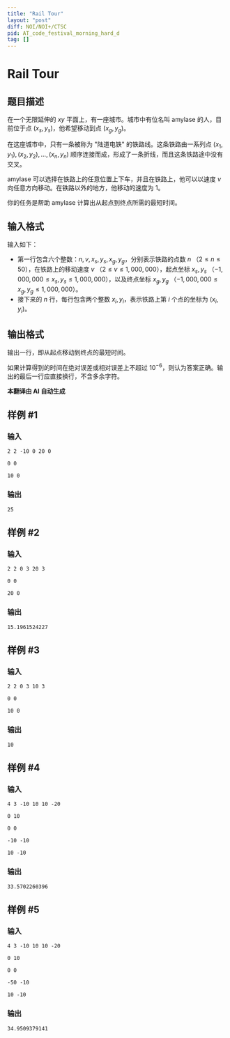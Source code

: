 ```yaml
---
title: "Rail Tour"
layout: "post"
diff: NOI/NOI+/CTSC
pid: AT_code_festival_morning_hard_d
tag: []
---
```


# Rail Tour

## 题目描述

在一个无限延伸的 $xy$ 平面上，有一座城市。城市中有位名叫 amylase 的人，目前位于点 $(x_s, y_s)$，他希望移动到点 $(x_g, y_g)$。

在这座城市中，只有一条被称为 "陆道电铁" 的铁路线。这条铁路由一系列点 $(x_1, y_1), (x_2, y_2), \ldots, (x_n, y_n)$ 顺序连接而成，形成了一条折线，而且这条铁路途中没有交叉。

amylase 可以选择在铁路上的任意位置上下车，并且在铁路上，他可以以速度 $v$ 向任意方向移动。在铁路以外的地方，他移动的速度为 $1$。

你的任务是帮助 amylase 计算出从起点到终点所需的最短时间。

## 输入格式

输入如下：
- 第一行包含六个整数：$n, v, x_s, y_s, x_g, y_g$，分别表示铁路的点数 $n$ （$2 \leq n \leq 50$），在铁路上的移动速度 $v$ （$2 \leq v \leq 1{,}000{,}000$），起点坐标 $x_s, y_s$ （$-1{,}000{,}000 \leq x_s, y_s \leq 1{,}000{,}000$），以及终点坐标 $x_g, y_g$ （$-1{,}000{,}000 \leq x_g, y_g \leq 1{,}000{,}000$）。
- 接下来的 $n$ 行，每行包含两个整数 $x_i, y_i$，表示铁路上第 $i$ 个点的坐标为 $(x_i, y_i)$。

## 输出格式

输出一行，即从起点移动到终点的最短时间。

如果计算得到的时间在绝对误差或相对误差上不超过 $10^{-6}$，则认为答案正确。输出的最后一行应直接换行，不含多余字符。

 **本翻译由 AI 自动生成**

## 样例 #1

### 输入

```
2 2 -10 0 20 0
0 0
10 0
```

### 输出

```
25
```

## 样例 #2

### 输入

```
2 2 0 3 20 3
0 0
20 0
```

### 输出

```
15.1961524227
```

## 样例 #3

### 输入

```
2 2 0 3 10 3
0 0
10 0
```

### 输出

```
10
```

## 样例 #4

### 输入

```
4 3 -10 10 10 -20
0 10
0 0
-10 -10
10 -10
```

### 输出

```
33.5702260396
```

## 样例 #5

### 输入

```
4 3 -10 10 10 -20
0 10
0 0
-50 -10
10 -10
```

### 输出

```
34.9509379141
```

